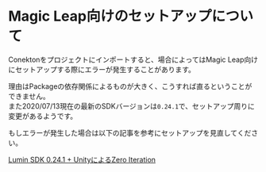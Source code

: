 # Magic Leap向けのセットアップについて



Conektonをプロジェクトにインポートすると、場合によってはMagic Leap向けにセットアップする際にエラーが発生することがあります。

理由はPackageの依存関係によるものが大きく、こうすれば直るということができません。  
また2020/07/13現在の最新のSDKバージョンは`0.24.1`で、セットアップ周りに変更があるようです。

もしエラーが発生した場合は以下の記事を参考にセットアップを見直してください。

[Lumin SDK 0.24.1 + UnityによるZero Iteration](https://medium.com/japanese-magic-leap-fans/lumin-sdk-0-24-1-unityによるzero-iteration-f6c524eb19d)